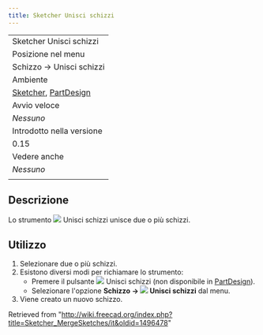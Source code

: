 ```yaml
---
title: Sketcher Unisci schizzi
---
```

|  |
| --- |
| Sketcher Unisci schizzi |
| Posizione nel menu |
| Schizzo → Unisci schizzi |
| Ambiente |
| [Sketcher](/Sketcher_Workbench/it "Sketcher Workbench/it"), [PartDesign](/PartDesign_Workbench/it "PartDesign Workbench/it") |
| Avvio veloce |
| *Nessuno* |
| Introdotto nella versione |
| 0.15 |
| Vedere anche |
| *Nessuno* |
|  |

## Descrizione

Lo strumento ![](/images/Sketcher_MergeSketches.svg) Unisci schizzi unisce due o più schizzi.

## Utilizzo

1. Selezionare due o più schizzi.
2. Esistono diversi modi per richiamare lo strumento:
   * Premere il pulsante ![](/images/Sketcher_MergeSketches.svg) Unisci schizzi (non disponibile in [PartDesign](/PartDesign_Workbench/it "PartDesign Workbench/it")).
   * Selezionare l'opzione **Schizzo → ![](/images/Sketcher_MergeSketches.svg) Unisci schizzi** dal menu.
3. Viene creato un nuovo schizzo.

Retrieved from "<http://wiki.freecad.org/index.php?title=Sketcher_MergeSketches/it&oldid=1496478>"